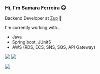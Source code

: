 ### Hi, I'm Samara Ferreira :blush:


Backend Developer at <a href="https://www.zup.com.br/">Zup</a> :orange_heart:

I'm currently working with...
- Java
- Spring boot, JUnit5
- AWS (RDS, ECS, SNS, SQS, API Gateway)

<p>
<a href="https://www.linkedin.com/in/samarafer"><img src="https://img.shields.io/badge/linkedin-0077B5.svg?style=for-the-badge&logo=linkedin&logoColor=white"></a>
<a href="mailto:ferreirasamara.sf@gmail.com"><img src="https://img.shields.io/badge/e‑mail-D14836.svg?style=for-the-badge&logo=GMail&logoColor=white"></a>
</p>
<img align="center" src="https://github-readme-stats.vercel.app/api/top-langs/?username=samaraferreira&layout=compact&langs_count=5&theme=dracula" />
<!--  
<h4>🚀 Skills</h4>
<ul>
    <li> HTML5 | CSS3 </li>
    <li> JavaScript | TypeScript | Java</li>
    <li> ReactJS | Node.js</li>
    <br>
    <img align="center" src="https://github-readme-stats.vercel.app/api/top-langs/?username=samaraferreira&show_icons=true&layout=compact" />
</ul>
-->
